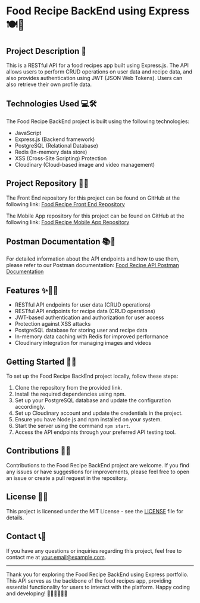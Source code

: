 # Food Recipe BackEnd using Express 🍽️🔧

## Project Description 🚀

This is a RESTful API for a food recipes app built using Express.js. The API allows users to perform CRUD operations on user data and recipe data, and also provides authentication using JWT (JSON Web Tokens). Users can also retrieve their own profile data.

## Technologies Used 💻🛠️

The Food Recipe BackEnd project is built using the following technologies:

- JavaScript
- Express.js (Backend framework)
- PostgreSQL (Relational Database)
- Redis (In-memory data store)
- XSS (Cross-Site Scripting) Protection
- Cloudinary (Cloud-based image and video management)

## Project Repository 📂🔗

The Front End repository for this project can be found on GitHub at the following link:
[Food Recipe Front End Repository](https://github.com/IrhamNfrnda/food-recipe-fe-react)

The Mobile App repository for this project can be found on GitHub at the following link:
[Food Recipe Mobile App Repository](https://github.com/IrhamNfrnda/Food-Recipe-App)

## Postman Documentation 📚📝

For detailed information about the API endpoints and how to use them, please refer to our Postman documentation:
[Food Recipe API Postman Documentation](https://documenter.getpostman.com/view/14500995/2s93eYVXmQ)

## Features ✨🍔🍰

- RESTful API endpoints for user data (CRUD operations)
- RESTful API endpoints for recipe data (CRUD operations)
- JWT-based authentication and authorization for user access
- Protection against XSS attacks
- PostgreSQL database for storing user and recipe data
- In-memory data caching with Redis for improved performance
- Cloudinary integration for managing images and videos

## Getting Started 🏁🚀

To set up the Food Recipe BackEnd project locally, follow these steps:

1. Clone the repository from the provided link.
2. Install the required dependencies using npm.
3. Set up your PostgreSQL database and update the configuration accordingly.
4. Set up Cloudinary account and update the credentials in the project.
5. Ensure you have Node.js and npm installed on your system.
6. Start the server using the command `npm start`.
7. Access the API endpoints through your preferred API testing tool.

## Contributions 🤝🌟

Contributions to the Food Recipe BackEnd project are welcome. If you find any issues or have suggestions for improvements, please feel free to open an issue or create a pull request in the repository.

## License 📜📝

This project is licensed under the MIT License - see the [LICENSE](LICENSE) file for details.

## Contact 📞📧

If you have any questions or inquiries regarding this project, feel free to contact me at [your.email@example.com](mailto:your.email@example.com).

---

Thank you for exploring the Food Recipe BackEnd using Express portfolio. This API serves as the backbone of the food recipes app, providing essential functionality for users to interact with the platform. Happy coding and developing! 🍳🥗👩‍🍳👨‍🍳
